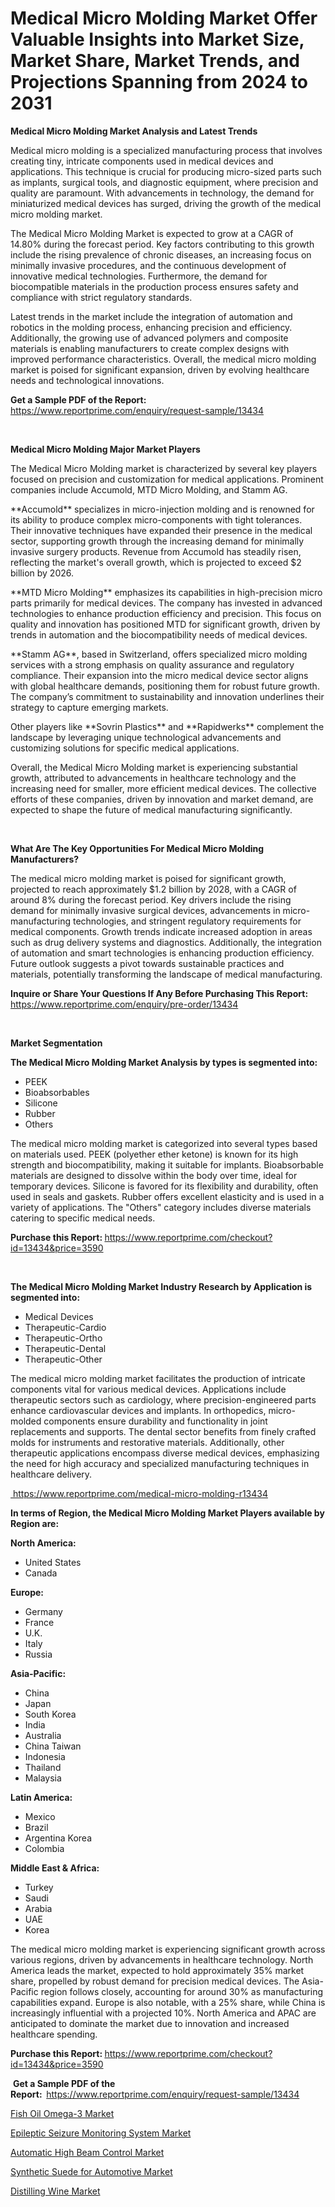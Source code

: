 <p><h1>Medical Micro Molding Market Offer Valuable Insights into Market Size, Market Share, Market Trends, and Projections Spanning from 2024 to 2031</h1></p><p><strong>Medical Micro Molding Market Analysis and Latest Trends</strong></p>
<p><p>Medical micro molding is a specialized manufacturing process that involves creating tiny, intricate components used in medical devices and applications. This technique is crucial for producing micro-sized parts such as implants, surgical tools, and diagnostic equipment, where precision and quality are paramount. With advancements in technology, the demand for miniaturized medical devices has surged, driving the growth of the medical micro molding market.</p><p>The Medical Micro Molding Market is expected to grow at a CAGR of 14.80% during the forecast period. Key factors contributing to this growth include the rising prevalence of chronic diseases, an increasing focus on minimally invasive procedures, and the continuous development of innovative medical technologies. Furthermore, the demand for biocompatible materials in the production process ensures safety and compliance with strict regulatory standards.</p><p>Latest trends in the market include the integration of automation and robotics in the molding process, enhancing precision and efficiency. Additionally, the growing use of advanced polymers and composite materials is enabling manufacturers to create complex designs with improved performance characteristics. Overall, the medical micro molding market is poised for significant expansion, driven by evolving healthcare needs and technological innovations.</p></p>
<p><strong>Get a Sample PDF of the Report:&nbsp;</strong> <a href="https://www.reportprime.com/enquiry/request-sample/13434">https://www.reportprime.com/enquiry/request-sample/13434</a></p>
<p>&nbsp;</p>
<p><strong>Medical Micro Molding Major Market Players</strong></p>
<p><p>The Medical Micro Molding market is characterized by several key players focused on precision and customization for medical applications. Prominent companies include Accumold, MTD Micro Molding, and Stamm AG.</p><p>**Accumold** specializes in micro-injection molding and is renowned for its ability to produce complex micro-components with tight tolerances. Their innovative techniques have expanded their presence in the medical sector, supporting growth through the increasing demand for minimally invasive surgery products. Revenue from Accumold has steadily risen, reflecting the market's overall growth, which is projected to exceed $2 billion by 2026.</p><p>**MTD Micro Molding** emphasizes its capabilities in high-precision micro parts primarily for medical devices. The company has invested in advanced technologies to enhance production efficiency and precision. This focus on quality and innovation has positioned MTD for significant growth, driven by trends in automation and the biocompatibility needs of medical devices.</p><p>**Stamm AG**, based in Switzerland, offers specialized micro molding services with a strong emphasis on quality assurance and regulatory compliance. Their expansion into the micro medical device sector aligns with global healthcare demands, positioning them for robust future growth. The company’s commitment to sustainability and innovation underlines their strategy to capture emerging markets.</p><p>Other players like **Sovrin Plastics** and **Rapidwerks** complement the landscape by leveraging unique technological advancements and customizing solutions for specific medical applications.</p><p>Overall, the Medical Micro Molding market is experiencing substantial growth, attributed to advancements in healthcare technology and the increasing need for smaller, more efficient medical devices. The collective efforts of these companies, driven by innovation and market demand, are expected to shape the future of medical manufacturing significantly.</p></p>
<p>&nbsp;</p>
<p><strong>What Are The Key Opportunities For Medical Micro Molding Manufacturers?</strong></p>
<p><p>The medical micro molding market is poised for significant growth, projected to reach approximately $1.2 billion by 2028, with a CAGR of around 8% during the forecast period. Key drivers include the rising demand for minimally invasive surgical devices, advancements in micro-manufacturing technologies, and stringent regulatory requirements for medical components. Growth trends indicate increased adoption in areas such as drug delivery systems and diagnostics. Additionally, the integration of automation and smart technologies is enhancing production efficiency. Future outlook suggests a pivot towards sustainable practices and materials, potentially transforming the landscape of medical manufacturing.</p></p>
<p><strong>Inquire or Share Your Questions If Any Before Purchasing This Report:</strong> <a href="https://www.reportprime.com/enquiry/pre-order/13434">https://www.reportprime.com/enquiry/pre-order/13434</a></p>
<p>&nbsp;</p>
<p><strong>Market Segmentation</strong></p>
<p><strong>The Medical Micro Molding Market Analysis by types is segmented into:</strong></p>
<p><ul><li>PEEK</li><li>Bioabsorbables</li><li>Silicone</li><li>Rubber</li><li>Others</li></ul></p>
<p><p>The medical micro molding market is categorized into several types based on materials used. PEEK (polyether ether ketone) is known for its high strength and biocompatibility, making it suitable for implants. Bioabsorbable materials are designed to dissolve within the body over time, ideal for temporary devices. Silicone is favored for its flexibility and durability, often used in seals and gaskets. Rubber offers excellent elasticity and is used in a variety of applications. The "Others" category includes diverse materials catering to specific medical needs.</p></p>
<p><strong>Purchase this Report:&nbsp;</strong><a href="https://www.reportprime.com/checkout?id=13434&price=3590">https://www.reportprime.com/checkout?id=13434&price=3590</a></p>
<p>&nbsp;</p>
<p><strong>The Medical Micro Molding Market Industry Research by Application is segmented into:</strong></p>
<p><ul><li>Medical Devices</li><li>Therapeutic-Cardio</li><li>Therapeutic-Ortho</li><li>Therapeutic-Dental</li><li>Therapeutic-Other</li></ul></p>
<p><p>The medical micro molding market facilitates the production of intricate components vital for various medical devices. Applications include therapeutic sectors such as cardiology, where precision-engineered parts enhance cardiovascular devices and implants. In orthopedics, micro-molded components ensure durability and functionality in joint replacements and supports. The dental sector benefits from finely crafted molds for instruments and restorative materials. Additionally, other therapeutic applications encompass diverse medical devices, emphasizing the need for high accuracy and specialized manufacturing techniques in healthcare delivery.</p></p>
<p><a href="https://www.reportprime.com/medical-micro-molding-r13434">&nbsp;https://www.reportprime.com/medical-micro-molding-r13434</a></p>
<p><strong>In terms of Region, the Medical Micro Molding Market Players available by Region are:</strong></p>
<p>
    <p> <strong> North America: </strong>
        <ul>
            <li>United States</li>
            <li>Canada</li>
        </ul>
        </p> 
    <p> <strong> Europe: </strong>
        <ul>
            <li>Germany</li>
            <li>France</li>
            <li>U.K.</li>
            <li>Italy</li>
            <li>Russia</li>
        </ul>
        </p> 
    <p> <strong> Asia-Pacific: </strong>
        <ul>
            <li>China</li>
            <li>Japan</li>
            <li>South Korea</li>
            <li>India</li>
            <li>Australia</li>
            <li>China Taiwan</li>
            <li>Indonesia</li>
            <li>Thailand</li>
            <li>Malaysia</li>
        </ul>
        </p> 
    <p> <strong> Latin America: </strong>
        <ul>
            <li>Mexico</li>
            <li>Brazil</li>
            <li>Argentina Korea</li>
            <li>Colombia</li>
        </ul>
        </p> 
    <p> <strong> Middle East & Africa: </strong>
        <ul>
            <li>Turkey</li>
            <li>Saudi</li>
            <li>Arabia</li>
            <li>UAE</li>
            <li>Korea</li>
        </ul>
    </p>
    </p>
<p><p>The medical micro molding market is experiencing significant growth across various regions, driven by advancements in healthcare technology. North America leads the market, expected to hold approximately 35% market share, propelled by robust demand for precision medical devices. The Asia-Pacific region follows closely, accounting for around 30% as manufacturing capabilities expand. Europe is also notable, with a 25% share, while China is increasingly influential with a projected 10%. North America and APAC are anticipated to dominate the market due to innovation and increased healthcare spending.</p></p>
<p><strong>Purchase this Report: </strong><a href="https://www.reportprime.com/checkout?id=13434&price=3590">https://www.reportprime.com/checkout?id=13434&price=3590</a></p>
<p>&nbsp;<strong>Get a Sample PDF of the Report:&nbsp;&nbsp;</strong><a href="https://www.reportprime.com/enquiry/request-sample/13434">https://www.reportprime.com/enquiry/request-sample/13434</a></p>
<p><strong></strong></p>
<p><p><a href="https://medium.com/@anggimontokjleb_6541/what-is-fish-oil-omega-3-market-482bc48219ef?postPublishedType=initial">Fish Oil Omega-3 Market</a></p><p><a href="https://issuu.com/reportprime-2/docs/epileptic-seizure-monitoring-system_925302cdacf936">Epileptic Seizure Monitoring System Market</a></p><p><a href="https://www.linkedin.com/pulse/future-innovation-global-automatic-high-beam-control-market-etphe?trackingId=ToPe97TGR%2FSSy2n8rAyquQ%3D%3D">Automatic High Beam Control Market</a></p><p><a href="https://medium.com/@foyazahmed1999_69116/the-synthetic-suede-for-automotive-industry-analysis-report-offers-a-comprehensive-and-current-6f4e76fdee27">Synthetic Suede for Automotive Market</a></p><p><a href="https://issuu.com/reportprime-2/docs/distilling-wine-market-size-2030.pp_c504c63f9485c9">Distilling Wine Market</a></p></p>